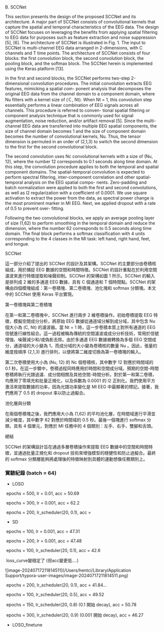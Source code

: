 B. SCCNet

This section presents the design of the proposed SCCNet and its architecture. A major part of SCCNet consists of convolutional kernels that capture the spatial and temporal characteristics of the EEG data. The design of SCCNet focuses on leveraging the benefits from applying spatial filtering to EEG data for purposes such as feature extraction and noise suppression [5], [6]. The architecture of SCCNet is illustrated in Fig. 1. The input to SCCNet is multi-channel EEG data arranged in 2-dimensions, with C channels and T time points. The architecture of SCCNet consists of four blocks: the first convolution block, the second convolution block, the pooling block, and the softmax block. The SCCNet herein is implemented using the Keras platform [13].

In the first and second blocks, the SCCNet performs two-step 2-dimensional convolution procedures. The initial convolution extracts EEG features, mimicking a spatial com- ponent analysis that decomposes the original EEG data from the channel domain to a component domain, where Nu filters with a kernel size of (Ｃ, Nt). When Nt = 1, this convolution step essentially performs a linear combination of EEG signals across all channels. This procedure is referred to conven- tional spatial filtering or component analysis technique that is commonly used for signal augmentation, noise reduction, and/or artifact removal [5]. Since the multi-channel EEG data are transferred into multiple EEG spatial components, the size of channel domain becomes 1 and the size of component domain becomes the number of convolutional kernels, Nu. Thus, the tensor dimension is permuted in an order of (2,1,3) to switch the second dimension to the first for the second convolutional block.

The second convolution uses Nc convolutional kernels with a size of (Nu, 12), where the number 12 corresponds to 0.1 seconds along time domain. At this step, the convolution procedure applies to both the temporal and spatial component domains. The spatial-temporal convolution is expected to perform spectral filtering, inter-component correlation and other spatial-temporal analysis on the EEG spatial compo- nents. Zero-padding and batch normalization were applied to both the first and second convolutions, as well as l2 regularization with a coefficient of 0.0001. We use square activation to extract the power from the data, as spectral power change is the most prominent marker in MI EEG. Next, we applied dropout with a rate of 0.5 to prevent over- fitting.



Following the two convolutional blocks, we apply an average pooling layer of size (1,62) to perform smoothing in the temporal domain and reduce the dimension, where the number 62 corresponds to 0.5 seconds along time domain. The final block performs a softmax classification with 4 units corresponding to the 4 classes in the MI task: left hand, right hand, feet, and tongue.



SCCNet

這一部分介紹了提出的 SCCNet 的設計及其架構。SCCNet 的主要部分由卷積核組成，用於捕捉 EEG 數據的空間和時間特徵。SCCNet 的設計重點在於利用空間濾波來進行特徵提取和噪聲抑制。SCCNet 的架構如圖 1 所示。SCCNet 的輸入是排列成 2 維的多通道 EEG 數據，具有  C  個通道和  T  個時間點。SCCNet 的架構由四個模塊組成：第一卷積塊、第二卷積塊、池化塊和 softmax 分類塊。本文中的 SCCNet 使用 Keras 平台實現。

第一卷積塊與第二卷積塊

在第一和第二卷積塊中，SCCNet 進行兩步 2 維卷積操作。初始卷積提取 EEG 特徵，模擬空間成分分析，將原始 EEG 數據從通道域分解到成分域，其中包含  Nu  個大小為  (C, Nt)  的濾波器。當  Nt = 1  時，這一步卷積本質上對所有通道的 EEG 信號進行線性組合。這一過程被稱為傳統的空間濾波或成分分析技術，常用於信號增強、噪聲減少和/或偽影去除。由於多通道 EEG 數據被轉換為多個 EEG 空間成分，通道域的大小變為 1，而成分域的大小變為卷積核的數量  Nu 。因此，張量的維度按順序  (2,1,3)  進行排列，以便將第二維度切換為第一卷積塊的輸入。

第二次卷積使用大小為  (Nu, 12)  的  Nc  個卷積核，其中數字 12 對應於時間域的 0.1 秒。在這一步驟中，卷積過程同時應用於時間和空間成分域。預期的空間-時間卷積將執行光譜過濾、成分間相關及其他空間-時間分析。對於第一和第二卷積，均應用了零填充和批量正規化，以及係數為 0.0001 的  l2  正則化。我們使用平方激活來提取數據的功率，因為光譜功率變化是 MI EEG 中最顯著的標記。接著，我們應用了 0.5 的 dropout 率以防止過擬合。

池化層與分類

在兩個卷積塊之後，我們應用大小為  (1,62)  的平均池化層，在時間域進行平滑並減少維度，其中數字 62 對應於時間域的 0.5 秒。最後一個塊進行 softmax 分類，具有 4 個單元，對應於 MI 任務中的 4 個類別：左手、右手、雙腳和舌頭。

總結

SCCNet 的架構設計旨在通過多層卷積操作來提取 EEG 數據中的空間和時間特徵，並通過批量正規化和 dropout 技術來增強模型的穩健性和防止過擬合。最終的 softmax 分類層能夠將處理後的特徵映射到具體的運動想像任務類別上。



### 實驗紀錄 (batch = 64)

- LOSO

​	epochs = 500, lr = 0.01, acc = 50.69

​	epochs = 300, lr = 0.001, acc = 62.2

​	epochs = 200, lr_scheduler(20, 0.1), acc = 

- SD

​	epochs = 100, lr = 0.001, acc = 47.31

​	epochs = 200, lr = 0.001, acc = 47.48

​	epochs = 100, lr_scheduler(20, 0.1), acc = 42.6

​	loss_curve變穩定了 (但acc變更低....)

![image-20240717211814511](/Users/hentci/Library/Application Support/typora-user-images/image-20240717211814511.png)

​	epochs = 200, lr_scheduler(20, 0.1), acc = 41.84...

​	epochs = 100, lr_scheduler(20, 0.5), acc = 49.52

​	epochs = 150, lr_scheduler(20, 0.8) (0.1 開始 decay), acc = 50.78

​	epochs = 300, lr_scheduler(20, 0.9) (0.001 開始 decay), acc =  46.27

- LOSO_finetune